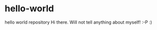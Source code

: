hello-world
===========

hello world repository
Hi there.
Will not tell anything about myself! :-P
:)
